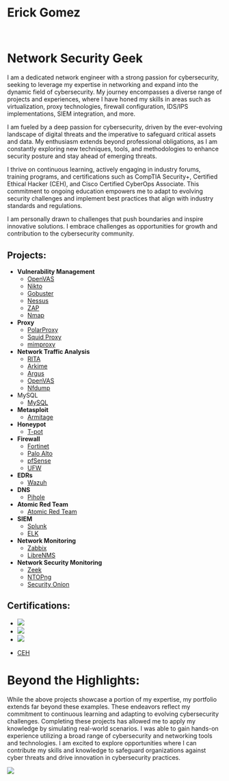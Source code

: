 <h1>Erick Gomez
<h1><br/><a></a>Network Security Geek</a></h1>

I am a dedicated network engineer with a strong passion for cybersecurity, seeking to leverage my expertise in networking and expand into the dynamic field of cybersecurity. My journey encompasses a diverse range of projects and experiences, where I have honed my skills in areas such as virtualization, proxy technologies, firewall configuration, IDS/IPS implementations, SIEM integration, and more.

I am fueled by a deep passion for cybersecurity, driven by the ever-evolving landscape of digital threats and the imperative to safeguard critical assets and data. My enthusiasm extends beyond professional obligations, as I am constantly exploring new techniques, tools, and methodologies to enhance security posture and stay ahead of emerging threats.

I thrive on continuous learning, actively engaging in industry forums, training programs, and certifications such as CompTIA Security+, Certified Ethical Hacker (CEH), and Cisco Certified CyberOps Associate. This commitment to ongoing education empowers me to adapt to evolving security challenges and implement best practices that align with industry standards and regulations.

I am personally drawn to challenges that push boundaries and inspire innovative solutions. I embrace challenges as opportunities for growth and contribution to the cybersecurity community.
<h2>Projects:</h2>

- <b>Vulnerability Management</b>
  - [OpenVAS]()
  - [Nikto](https://github.com/lm3nitro/CyberLabs/blob/main/Nikto.md)
  - [Gobuster]()
  - [Nessus](https://github.com/lm3nitro/CyberLabs/blob/main/Nessus.md)
  - [ZAP]()
  - [Nmap]()
- <b>Proxy</b>
  - [PolarProxy]()
  - [Squid Proxy]()
  - [mimproxy]()
- <b>Network Traffic Analysis</b>
  - [RITA]()
  - [Arkime]()
  - [Argus]()
  - [OpenVAS]()
  - [Nfdump]()
- MySQL</b>
  - [MySQL]()
- <b>Metasploit</b>
  - [Armitage]()
- <b>Honeypot</b>
  - [T-pot]()
- <b>Firewall</b>
  - [Fortinet]()
  - [Palo Alto]()
  - [pfSense]()
  - [UFW]()
- <b>EDRs</b>
  - [Wazuh]()
- <b>DNS</b>
  - [Pihole]()
- <b>Atomic Red Team</b>
  - [Atomic Red Team]()
- <b>SIEM</b>
  - [Splunk]()
  - [ELK]()
- <b>Network Monitoring</b>
  - [Zabbix]()
  - [LibreNMS]()
- <b>Network Security Monitoring</b>
  - [Zeek]()
  - [NTOPng]()
  - [Security Onion]()

<h2>Certifications:</h2>

+ <IMG src="(https://img.shields.io/badge/CISCO%20CCNA-1BA0D7?style=for-the-badge&logo=%231BA0D7&logoColor=white" />

+ <img src="https://img.shields.io/badge/-Network%2B-007ACC?&style=for-the-badge&logo=CompTIA&logoColor=white" />
+ <img src="https://img.shields.io/badge/-Security%2B-FF0000?&style=for-the-badge&logo=CompTIA&logoColor=white" />
- [CEH]()

<h1>Beyond the Highlights:</h1>

While the above projects showcase a portion of my expertise, my portfolio extends far beyond these examples. These endeavors reflect my commitment to continuous learning and adapting to evolving cybersecurity challenges. Completing these projects has allowed me to apply my knowledge by simulating real-world scenarios. I was able to gain hands-on experience utilizing a broad range of cybersecurity and networking tools and technologies.
I am excited to explore opportunities where I can contribute my skills and knowledge to safeguard organizations against cyber threats and drive innovation in cybersecurity practices.

<a href="https://linkedin.com"><img src="https://img.shields.io/badge/-LinkedIn-0072b1?&style=for-the-badge&logo=linkedin&logoColor=white" /></a>
